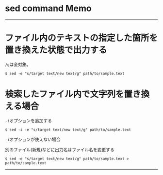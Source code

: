 # sed command Memo

---

# ファイル内のテキストの指定した箇所を置き換えた状態で出力する

`/g`は全対象。

```shell-session
$ sed -e "s/target text/new text/g" path/to/sample.text
```

# 検索したファイル内で文字列を置き換える場合

`-i`オプションを追加する

```shell-session
$ sed -i -e "s/target text/new text/g" path/to/sample.text
```

`-i`オプションが使えない場合

別のファイル(新規)などに出力名はファイル名を変更する

```shell-session
$ sed -e "s/target text/new text/g" path/to/sample.text > path/to/sample.text
```

---
